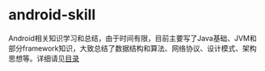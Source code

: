 # android-skill
 Android相关知识学习和总结，由于时间有限，目前主要写了Java基础、JVM和部分framework知识，大致总结了数据结构和算法、网络协议、设计模式、架构思想等。详细请见[目录](Android-Knowledge-Graph.md)

